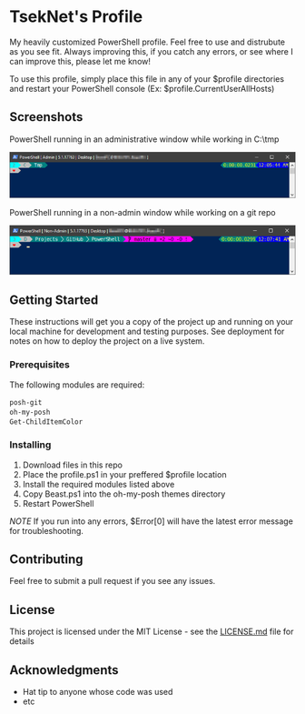 ﻿# TsekNet's Profile

My heavily customized PowerShell profile. Feel free to use and distrubute as
you see fit. Always improving this, if you catch any errors, or see where I
can improve this, please let me know!

To use this profile, simply place this file in any of your $profile
directories and restart your PowerShell console
(Ex: $profile.CurrentUserAllHosts)

## Screenshots

PowerShell running in an administrative window while working in C:\tmp

![](PowerShell_Admin_No_Git.png)

PowerShell running in a non-admin window while working on a git repo

![](PowerShell_NoAdmin_Git.png)

## Getting Started

These instructions will get you a copy of the project up and running on your local machine for development and testing purposes. See deployment for notes on how to deploy the project on a live system.

### Prerequisites

The following modules are required:

```powershell {.good}
posh-git
oh-my-posh
Get-ChildItemColor
```

### Installing

1. Download files in this repo
2. Place the profile.ps1 in your preffered $profile location
3. Install the required modules listed above
4. Copy Beast.ps1 into the oh-my-posh themes directory
5. Restart PowerShell

*NOTE* If you run into any errors, $Error[0] will have the latest error
message for troubleshooting.

## Contributing

Feel free to submit a pull request if you see any issues.

## License

This project is licensed under the MIT License - see the [LICENSE.md](LICENSE.md) file for details

## Acknowledgments

* Hat tip to anyone whose code was used
* etc
